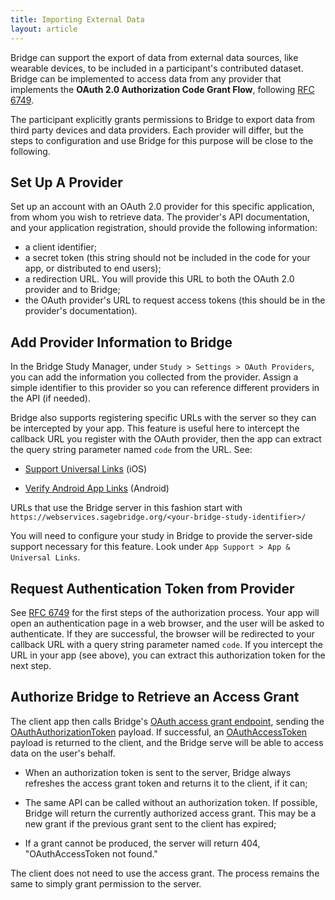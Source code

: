 ```yaml
---
title: Importing External Data
layout: article
---
```


Bridge can support the export of data from external data sources, like wearable devices, to be included in a participant's contributed dataset. Bridge can be implemented to access data from any provider that implements the **OAuth 2.0 Authorization Code Grant Flow**, following [RFC 6749](https://tools.ietf.org/html/rfc6749#section-4.1).

The participant explicitly grants permissions to Bridge to export data from third party devices and data providers. Each provider will differ, but the steps to configuration and use Bridge for this purpose will be close to the following.

## Set Up A Provider

Set up an account with an OAuth 2.0 provider for this specific application, from whom you wish to retrieve data. The provider's API documentation, and your application registration, should provide the following information:

* a client identifier;
* a secret token (this string should not be included in the code for your app, or distributed to end users);
* a redirection URL. You will provide this URL to both the OAuth 2.0 provider and to Bridge;
* the OAuth provider's URL to request access tokens (this should be in the provider's documentation).

## Add Provider Information to Bridge

In the Bridge Study Manager, under `Study > Settings > OAuth Providers`, you can add the information you collected from the provider. Assign a simple identifier to this provider so you can reference different providers in the API (if needed).

Bridge also supports registering specific URLs with the server so they can be intercepted by your app. This feature is useful here to intercept the callback URL you register with the OAuth provider, then the app can extract the query string parameter named `code` from the URL. See:

* [Support Universal Links](https://developer.apple.com/library/content/documentation/General/Conceptual/AppSearch/UniversalLinks.html) (iOS)

* [Verify Android App Links](https://developer.android.com/training/app-links/verify-site-associations.html) (Android)

URLs that use the Bridge server in this fashion start with `https://webservices.sagebridge.org/<your-bridge-study-identifier>/`

You will need to configure your study in Bridge to provide the server-side support necessary for this feature. Look under `App Support > App & Universal Links`.

## Request Authentication Token from Provider

See [RFC 6749](https://tools.ietf.org/html/rfc6749#section-4.1) for the first steps of the authorization process. Your app will open an authentication page in a web browser, and the user will be asked to authenticate. If they are successful, the browser will be redirected to your callback URL with a query string parameter named `code`. If you intercept the URL in your app (see above), you can extract this authorization token for the next step.

## Authorize Bridge to Retrieve an Access Grant

The client app then calls Bridge's [OAuth access grant endpoint](/swagger-ui/index.html#!/_For%20Consented%20Users/requestOAuthAccessToken), sending the [OAuthAuthorizationToken](/#OAuthAuthorizationToken) payload. If successful, an [OAuthAccessToken](/#OAuthAccessToken) payload is returned to the client, and the Bridge serve will be able to access data on the user's behalf.

* When an authorization token is sent to the server, Bridge always refreshes the access grant token and returns it to the client, if it can;

* The same API can be called without an authorization token. If possible, Bridge will return the currently authorized access grant. This may be a new grant if the previous grant sent to the client has expired;

* If a grant cannot be produced, the server will return 404, "OAuthAccessToken not found."

The client does not need to use the access grant. The process remains the same to simply grant permission to the server.